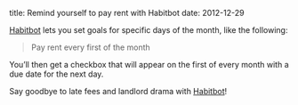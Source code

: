 title: Remind yourself to pay rent with Habitbot
date: 2012-12-29

<a href="http://www.habitbot.com">Habitbot</a> lets you set goals for specific days of the month, like the following:</p>
<blockquote>
<p>Pay rent every first of the month</p>
</blockquote>
<p>You’ll then get a checkbox that will appear on the first of every month with a due date for the next day.</p>
<p>Say goodbye to late fees and landlord drama with <a href="http://www.habitbot.com">Habitbot</a>!</p>